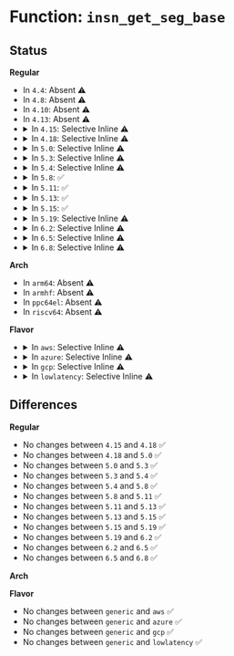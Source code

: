 # Function: <code>insn_get_seg_base</code>

## Status
<b>Regular</b>
<ul>
<li>
In <code>4.4</code>: Absent ⚠️
</li>
<li>
In <code>4.8</code>: Absent ⚠️
</li>
<li>
In <code>4.10</code>: Absent ⚠️
</li>
<li>
In <code>4.13</code>: Absent ⚠️
</li>
<li>
<details>
<summary>In <code>4.15</code>: Selective Inline ⚠️</summary>

```c
long unsigned int insn_get_seg_base(struct pt_regs *regs, int seg_reg_idx);
```

**Collision:** Unique Global

**Inline:** Selective

**Transformation:** False

**Instances:**

```
In arch/x86/lib/insn-eval.c (ffffffff81983540)
Location: arch/x86/lib/insn-eval.c:627
Inline: True
Direct callers:
  - arch/x86/kernel/umip.c:fixup_umip_exception
  - arch/x86/lib/insn-eval.c:get_seg_base_limit
```
**Symbols:**

```
ffffffff81983540-ffffffff819835ec: insn_get_seg_base (STB_GLOBAL)
```
</details>
</li>
<li>
<details>
<summary>In <code>4.18</code>: Selective Inline ⚠️</summary>

```c
long unsigned int insn_get_seg_base(struct pt_regs *regs, int seg_reg_idx);
```

**Collision:** Unique Global

**Inline:** Selective

**Transformation:** False

**Instances:**

```
In arch/x86/lib/insn-eval.c (ffffffff819dfaf0)
Location: arch/x86/lib/insn-eval.c:627
Inline: True
Direct callers:
  - arch/x86/kernel/umip.c:fixup_umip_exception
  - arch/x86/lib/insn-eval.c:get_seg_base_limit
```
**Symbols:**

```
ffffffff819dfaf0-ffffffff819dfb99: insn_get_seg_base (STB_GLOBAL)
```
</details>
</li>
<li>
<details>
<summary>In <code>5.0</code>: Selective Inline ⚠️</summary>

```c
long unsigned int insn_get_seg_base(struct pt_regs *regs, int seg_reg_idx);
```

**Collision:** Unique Global

**Inline:** Selective

**Transformation:** False

**Instances:**

```
In arch/x86/lib/insn-eval.c (ffffffff81a1a9b0)
Location: arch/x86/lib/insn-eval.c:627
Inline: True
Direct callers:
  - arch/x86/kernel/umip.c:fixup_umip_exception
  - arch/x86/lib/insn-eval.c:get_seg_base_limit
```
**Symbols:**

```
ffffffff81a1a9b0-ffffffff81a1aa59: insn_get_seg_base (STB_GLOBAL)
```
</details>
</li>
<li>
<details>
<summary>In <code>5.3</code>: Selective Inline ⚠️</summary>

```c
long unsigned int insn_get_seg_base(struct pt_regs *regs, int seg_reg_idx);
```

**Collision:** Unique Global

**Inline:** Selective

**Transformation:** False

**Instances:**

```
In arch/x86/lib/insn-eval.c (ffffffff81a8a6c0)
Location: arch/x86/lib/insn-eval.c:633
Inline: True
Direct callers:
  - arch/x86/kernel/umip.c:fixup_umip_exception
  - arch/x86/lib/insn-eval.c:get_seg_base_limit
```
**Symbols:**

```
ffffffff81a8a6c0-ffffffff81a8a794: insn_get_seg_base (STB_GLOBAL)
```
</details>
</li>
<li>
<details>
<summary>In <code>5.4</code>: Selective Inline ⚠️</summary>

```c
long unsigned int insn_get_seg_base(struct pt_regs *regs, int seg_reg_idx);
```

**Collision:** Unique Global

**Inline:** Selective

**Transformation:** False

**Instances:**

```
In arch/x86/lib/insn-eval.c (ffffffff81ac1980)
Location: arch/x86/lib/insn-eval.c:633
Inline: True
Direct callers:
  - arch/x86/kernel/umip.c:fixup_umip_exception
  - arch/x86/lib/insn-eval.c:get_seg_base_limit
```
**Symbols:**

```
ffffffff81ac1980-ffffffff81ac1a54: insn_get_seg_base (STB_GLOBAL)
```
</details>
</li>
<li>
<details>
<summary>In <code>5.8</code>: ✅</summary>

```c
long unsigned int insn_get_seg_base(struct pt_regs *regs, int seg_reg_idx);
```

**Collision:** Unique Global

**Inline:** No

**Transformation:** False

**Instances:**

```
In arch/x86/lib/insn-eval.c (ffffffff815fdea0)
Location: arch/x86/lib/insn-eval.c:633
Inline: False
Direct callers:
  - arch/x86/kernel/umip.c:fixup_umip_exception
  - arch/x86/lib/insn-eval.c:get_seg_base_limit
```
**Symbols:**

```
ffffffff815fdea0-ffffffff815fdffb: insn_get_seg_base (STB_GLOBAL)
```
</details>
</li>
<li>
<details>
<summary>In <code>5.11</code>: ✅</summary>

```c
long unsigned int insn_get_seg_base(struct pt_regs *regs, int seg_reg_idx);
```

**Collision:** Unique Global

**Inline:** No

**Transformation:** False

**Instances:**

```
In arch/x86/lib/insn-eval.c (ffffffff81622d90)
Location: arch/x86/lib/insn-eval.c:663
Inline: False
Direct callers:
  - arch/x86/kernel/sev-es.c:vc_handle_mmio_movs
  - arch/x86/kernel/sev-es.c:vc_handle_mmio_movs
  - arch/x86/kernel/sev-es.c:vc_handle_ioio
  - arch/x86/lib/insn-eval.c:insn_fetch_from_user_inatomic
  - arch/x86/lib/insn-eval.c:insn_fetch_from_user
  - arch/x86/lib/insn-eval.c:get_seg_base_limit
```
**Symbols:**

```
ffffffff81622d90-ffffffff81622eeb: insn_get_seg_base (STB_GLOBAL)
```
</details>
</li>
<li>
<details>
<summary>In <code>5.13</code>: ✅</summary>

```c
long unsigned int insn_get_seg_base(struct pt_regs *regs, int seg_reg_idx);
```

**Collision:** Unique Global

**Inline:** No

**Transformation:** False

**Instances:**

```
In arch/x86/lib/insn-eval.c (ffffffff81606520)
Location: arch/x86/lib/insn-eval.c:659
Inline: False
Direct callers:
  - arch/x86/kernel/sev.c:vc_handle_mmio
  - arch/x86/kernel/sev.c:vc_handle_mmio
  - arch/x86/kernel/sev.c:vc_handle_ioio
  - arch/x86/lib/insn-eval.c:insn_fetch_from_user_inatomic
  - arch/x86/lib/insn-eval.c:insn_fetch_from_user
  - arch/x86/lib/insn-eval.c:get_seg_base_limit
```
**Symbols:**

```
ffffffff81606520-ffffffff8160667b: insn_get_seg_base (STB_GLOBAL)
```
</details>
</li>
<li>
<details>
<summary>In <code>5.15</code>: ✅</summary>

```c
long unsigned int insn_get_seg_base(struct pt_regs *regs, int seg_reg_idx);
```

**Collision:** Unique Global

**Inline:** No

**Transformation:** False

**Instances:**

```
In arch/x86/lib/insn-eval.c (ffffffff81674f60)
Location: arch/x86/lib/insn-eval.c:659
Inline: False
Direct callers:
  - arch/x86/kernel/sev.c:vc_handle_mmio
  - arch/x86/kernel/sev.c:vc_handle_mmio
  - arch/x86/kernel/sev.c:vc_handle_ioio
  - arch/x86/lib/insn-eval.c:insn_fetch_from_user_inatomic
  - arch/x86/lib/insn-eval.c:insn_fetch_from_user
  - arch/x86/lib/insn-eval.c:get_seg_base_limit
```
**Symbols:**

```
ffffffff81674f60-ffffffff816750bb: insn_get_seg_base (STB_GLOBAL)
```
</details>
</li>
<li>
<details>
<summary>In <code>5.19</code>: Selective Inline ⚠️</summary>

```c
long unsigned int insn_get_seg_base(struct pt_regs *regs, int seg_reg_idx);
```

**Collision:** Unique Global

**Inline:** Selective

**Transformation:** False

**Instances:**

```
In arch/x86/lib/insn-eval.c (ffffffff8178f8f0)
Location: arch/x86/lib/insn-eval.c:681
Inline: True
Direct callers:
  - arch/x86/kernel/sev.c:vc_handle_mmio
  - arch/x86/kernel/sev.c:vc_handle_mmio
  - arch/x86/kernel/sev.c:vc_handle_ioio
  - arch/x86/lib/insn-eval.c:insn_fetch_from_user_inatomic
  - arch/x86/lib/insn-eval.c:insn_fetch_from_user
  - arch/x86/lib/insn-eval.c:get_seg_base_limit
```
**Symbols:**

```
ffffffff8178f8f0-ffffffff8178fabf: insn_get_seg_base (STB_GLOBAL)
```
</details>
</li>
<li>
<details>
<summary>In <code>6.2</code>: Selective Inline ⚠️</summary>

```c
long unsigned int insn_get_seg_base(struct pt_regs *regs, int seg_reg_idx);
```

**Collision:** Unique Global

**Inline:** Selective

**Transformation:** False

**Instances:**

```
In arch/x86/lib/insn-eval.c (ffffffff8204d460)
Location: arch/x86/lib/insn-eval.c:681
Inline: True
Direct callers:
  - arch/x86/kernel/sev.c:vc_handle_mmio
  - arch/x86/kernel/sev.c:vc_handle_mmio
  - arch/x86/kernel/sev.c:vc_handle_ioio
  - arch/x86/lib/insn-eval.c:insn_fetch_from_user_inatomic
  - arch/x86/lib/insn-eval.c:insn_fetch_from_user
  - arch/x86/lib/insn-eval.c:get_seg_base_limit
```
**Symbols:**

```
ffffffff8204d460-ffffffff8204d62f: insn_get_seg_base (STB_GLOBAL)
```
</details>
</li>
<li>
<details>
<summary>In <code>6.5</code>: Selective Inline ⚠️</summary>

```c
long unsigned int insn_get_seg_base(struct pt_regs *regs, int seg_reg_idx);
```

**Collision:** Unique Global

**Inline:** Selective

**Transformation:** False

**Instances:**

```
In arch/x86/lib/insn-eval.c (ffffffff820cbd20)
Location: arch/x86/lib/insn-eval.c:681
Inline: True
Direct callers:
  - arch/x86/kernel/sev.c:vc_handle_mmio
  - arch/x86/kernel/sev.c:vc_handle_mmio
  - arch/x86/kernel/sev.c:vc_handle_ioio
  - arch/x86/lib/insn-eval.c:insn_fetch_from_user_inatomic
  - arch/x86/lib/insn-eval.c:insn_fetch_from_user
  - arch/x86/lib/insn-eval.c:get_seg_base_limit
```
**Symbols:**

```
ffffffff820cbd20-ffffffff820cbef6: insn_get_seg_base (STB_GLOBAL)
```
</details>
</li>
<li>
<details>
<summary>In <code>6.8</code>: Selective Inline ⚠️</summary>

```c
long unsigned int insn_get_seg_base(struct pt_regs *regs, int seg_reg_idx);
```

**Collision:** Unique Global

**Inline:** Selective

**Transformation:** False

**Instances:**

```
In arch/x86/lib/insn-eval.c (ffffffff821a6550)
Location: arch/x86/lib/insn-eval.c:681
Inline: True
Direct callers:
  - arch/x86/kernel/sev.c:vc_handle_mmio
  - arch/x86/kernel/sev.c:vc_handle_mmio
  - arch/x86/kernel/sev.c:vc_handle_ioio
  - arch/x86/lib/insn-eval.c:insn_fetch_from_user_inatomic
  - arch/x86/lib/insn-eval.c:insn_fetch_from_user
  - arch/x86/lib/insn-eval.c:get_seg_base_limit
```
**Symbols:**

```
ffffffff821a6550-ffffffff821a6726: insn_get_seg_base (STB_GLOBAL)
```
</details>
</li>
</ul>
<b>Arch</b>
<ul>
<li>
In <code>arm64</code>: Absent ⚠️
</li>
<li>
In <code>armhf</code>: Absent ⚠️
</li>
<li>
In <code>ppc64el</code>: Absent ⚠️
</li>
<li>
In <code>riscv64</code>: Absent ⚠️
</li>
</ul>
<b>Flavor</b>
<ul>
<li>
<details>
<summary>In <code>aws</code>: Selective Inline ⚠️</summary>

```c
long unsigned int insn_get_seg_base(struct pt_regs *regs, int seg_reg_idx);
```

**Collision:** Unique Global

**Inline:** Selective

**Transformation:** False

**Instances:**

```
In arch/x86/lib/insn-eval.c (ffffffff81a607d0)
Location: arch/x86/lib/insn-eval.c:633
Inline: True
Direct callers:
  - arch/x86/kernel/umip.c:fixup_umip_exception
  - arch/x86/lib/insn-eval.c:get_seg_base_limit
```
**Symbols:**

```
ffffffff81a607d0-ffffffff81a608a4: insn_get_seg_base (STB_GLOBAL)
```
</details>
</li>
<li>
<details>
<summary>In <code>azure</code>: Selective Inline ⚠️</summary>

```c
long unsigned int insn_get_seg_base(struct pt_regs *regs, int seg_reg_idx);
```

**Collision:** Unique Global

**Inline:** Selective

**Transformation:** False

**Instances:**

```
In arch/x86/lib/insn-eval.c (ffffffff81a1d890)
Location: arch/x86/lib/insn-eval.c:633
Inline: True
Direct callers:
  - arch/x86/kernel/umip.c:fixup_umip_exception
  - arch/x86/lib/insn-eval.c:get_seg_base_limit
```
**Symbols:**

```
ffffffff81a1d890-ffffffff81a1d998: insn_get_seg_base (STB_GLOBAL)
```
</details>
</li>
<li>
<details>
<summary>In <code>gcp</code>: Selective Inline ⚠️</summary>

```c
long unsigned int insn_get_seg_base(struct pt_regs *regs, int seg_reg_idx);
```

**Collision:** Unique Global

**Inline:** Selective

**Transformation:** False

**Instances:**

```
In arch/x86/lib/insn-eval.c (ffffffff81accbc0)
Location: arch/x86/lib/insn-eval.c:633
Inline: True
Direct callers:
  - arch/x86/kernel/umip.c:fixup_umip_exception
  - arch/x86/lib/insn-eval.c:get_seg_base_limit
```
**Symbols:**

```
ffffffff81accbc0-ffffffff81accc94: insn_get_seg_base (STB_GLOBAL)
```
</details>
</li>
<li>
<details>
<summary>In <code>lowlatency</code>: Selective Inline ⚠️</summary>

```c
long unsigned int insn_get_seg_base(struct pt_regs *regs, int seg_reg_idx);
```

**Collision:** Unique Global

**Inline:** Selective

**Transformation:** False

**Instances:**

```
In arch/x86/lib/insn-eval.c (ffffffff81ad90d0)
Location: arch/x86/lib/insn-eval.c:633
Inline: True
Direct callers:
  - arch/x86/kernel/umip.c:fixup_umip_exception
  - arch/x86/lib/insn-eval.c:get_seg_base_limit
```
**Symbols:**

```
ffffffff81ad90d0-ffffffff81ad91a4: insn_get_seg_base (STB_GLOBAL)
```
</details>
</li>
</ul>

## Differences
<b>Regular</b>
<ul>
<li>
No changes between <code>4.15</code> and <code>4.18</code> ✅
</li>
<li>
No changes between <code>4.18</code> and <code>5.0</code> ✅
</li>
<li>
No changes between <code>5.0</code> and <code>5.3</code> ✅
</li>
<li>
No changes between <code>5.3</code> and <code>5.4</code> ✅
</li>
<li>
No changes between <code>5.4</code> and <code>5.8</code> ✅
</li>
<li>
No changes between <code>5.8</code> and <code>5.11</code> ✅
</li>
<li>
No changes between <code>5.11</code> and <code>5.13</code> ✅
</li>
<li>
No changes between <code>5.13</code> and <code>5.15</code> ✅
</li>
<li>
No changes between <code>5.15</code> and <code>5.19</code> ✅
</li>
<li>
No changes between <code>5.19</code> and <code>6.2</code> ✅
</li>
<li>
No changes between <code>6.2</code> and <code>6.5</code> ✅
</li>
<li>
No changes between <code>6.5</code> and <code>6.8</code> ✅
</li>
</ul>
<b>Arch</b>
<ul>
</ul>
<b>Flavor</b>
<ul>
<li>
No changes between <code>generic</code> and <code>aws</code> ✅
</li>
<li>
No changes between <code>generic</code> and <code>azure</code> ✅
</li>
<li>
No changes between <code>generic</code> and <code>gcp</code> ✅
</li>
<li>
No changes between <code>generic</code> and <code>lowlatency</code> ✅
</li>
</ul>
